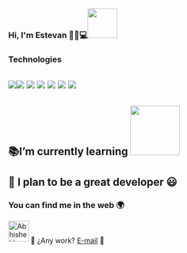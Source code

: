 ### Hi, I'm Estevan 👋😁💻<img src="https://media.giphy.com/media/scZPhLqaVOM1qG4lT9/giphy.gif" width="60">

### Technologies
<img src="https://img.shields.io/badge/-C%23-239120?style=flat&logo=c-sharp&logoColor=ffffff"><img src="https://img.shields.io/badge/-Angular-DD0031?style=flat&logo=angular&logoColor=ffffff">
<img src="https://img.shields.io/badge/-.NET-512BD4?style=flat&logo=.net&logoColor=ffffff">
<img src="https://img.shields.io/badge/-SQL%20Server-0072C6?style=flat&logo=microsoft-sql-server&logoColor=ffffff">
<img src="http://img.shields.io/badge/-Git-F1502F?style=flat&logo=git&logoColor=FFFFFF">
<img src="https://img.shields.io/badge/-MongoDB-4DB33D?style=flat&logo=mongodb&logoColor=FFFFFF">
<img src="https://img.shields.io/badge/-MySQL-F29111?style=flat&logo=mysql&logoColor=FFFFFF">
<br>
---
  :books:I’m currently learning  <img src="https://skills.thijs.gg/icons?i=linux,docker, go&theme=light" width="100">
---
 🔭 I plan to be a great developer 😃
---
### You can find me in the web 🌍

  <img align="left" alt="Abhishek's LinkedIN" width="42px" src="https://raw.githubusercontent.com/peterthehan/peterthehan/master/assets/linkedin.svg"/>
</a>
<br>

 💼 ¿Any work?  [E-mail](mailto:teban_1928@hotmail.com) 📧



